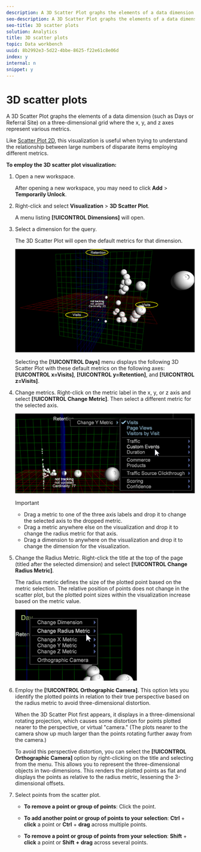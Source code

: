 ```yaml
---
description: A 3D Scatter Plot graphs the elements of a data dimension (such as Days or Referral Site) on a three-dimensional grid where the x, y, and z axes represent various metrics.
seo-description: A 3D Scatter Plot graphs the elements of a data dimension (such as Days or Referral Site) on a three-dimensional grid where the x, y, and z axes represent various metrics.
seo-title: 3D scatter plots
solution: Analytics
title: 3D scatter plots
topic: Data workbench
uuid: 8b2992e3-5d22-4bbe-8625-f22e61c8e06d
index: y
internal: n
snippet: y
---
```


# 3D scatter plots

A 3D Scatter Plot graphs the elements of a data dimension (such as Days or Referral Site) on a three-dimensional grid where the x, y, and z axes represent various metrics.

Like [Scatter Plot 2D](https://marketing.adobe.com/resources/help/en_US/insight/client/index.html#Scatter_Plots), this visualization is useful when trying to understand the relationship between large numbers of disparate items employing different metrics.

**To employ the 3D scatter plot visualization:**

1. Open a new workspace.

   After opening a new workspace, you may need to click **Add** > **Temporarily Unlock**. 

1. Right-click and select **Visualization** > **3D Scatter Plot**.

   A menu listing **[!UICONTROL Dimensions]** will open. 

1. Select a dimension for the query.

   The 3D Scatter Plot will open the default metrics for that dimension.

   ![](assets/3D_main.png)

   Selecting the **[!UICONTROL Days]** menu displays the following 3D Scatter Plot with these default metrics on the following axes: **[!UICONTROL x=Visits]**, **[!UICONTROL y=Retention]**, and **[!UICONTROL z=Visits]**. 

1. Change metrics. Right-click on the metric label in the x, y, or z axis and select **[!UICONTROL Change Metric]**. Then select a different metric for the selected axis.

   ![](assets/3D_change.png)

   >[!IMPORTANT]
   >
   >
   >    
   >    
   >    * Drag a metric to one of the three axis labels and drop it to change the selected axis to the dropped metric. 
   >    * Drag a metric anywhere else on the visualization and drop it to change the radius metric for that axis. 
   >    * Drag a dimension to anywhere on the visualization and drop it to change the dimension for the visualization. 
   >    
   >

1. Change the Radius Metric. Right-click the title at the top of the page (titled after the selected dimension) and select **[!UICONTROL Change Radius Metric]**.

   The radius metric defines the size of the plotted point based on the metric selection. The relative position of points does not change in the scatter plot, but the plotted point sizes within the visualization increase based on the metric value.

   ![](assets/3D_change_radius.png)

1. Employ the **[!UICONTROL Orthographic Camera]**. This option lets you identify the plotted points in relation to their true perspective based on the radius metric to avoid three-dimensional distortion.

   When the 3D Scatter Plot first appears, it displays in a three-dimensional rotating projection, which causes some distortion for points plotted nearer to the perspective, or virtual "camera." (The plots nearer to the camera show up much larger than the points rotating further away from the camera.)

   To avoid this perspective distortion, you can select the **[!UICONTROL Orthographic Camera]** option by right-clicking on the title and selecting from the menu. This allows you to represent the three-dimensional objects in two-dimensions. This renders the plotted points as flat and displays the points as relative to the radius metric, lessening the 3-dimensional offsets.

1. Select points from the scatter plot.

    * **To remove a point or group of points**: Click the point. 
    * **To add another point or group of points to your selection**: **Ctrl** + **click** a point or **Ctrl** + **drag** across multiple points. 
    
    * **To remove a point or group of points from your selection**: **Shift** + **click** a point or **Shift** **+** **drag** across several points.

